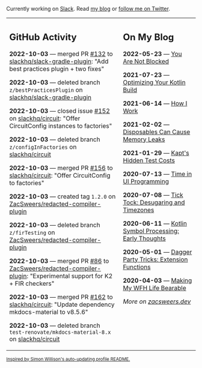Currently working on [Slack](https://slack.com/). Read [my blog](https://zacsweers.dev/) or [follow me on Twitter](https://twitter.com/ZacSweers).

<table><tr><td valign="top" width="60%">

## GitHub Activity
<!-- githubActivity starts -->
**2022-10-03** — merged PR [#132](https://github.com/slackhq/slack-gradle-plugin/pull/132) to [slackhq/slack-gradle-plugin](https://github.com/slackhq/slack-gradle-plugin): "Add best practices plugin + two fixes"

**2022-10-03** — deleted branch `z/bestPracticesPlugin` on [slackhq/slack-gradle-plugin](https://github.com/slackhq/slack-gradle-plugin)

**2022-10-03** — closed issue [#152](https://github.com/slackhq/circuit/issues/152) on [slackhq/circuit](https://github.com/slackhq/circuit): "Offer CircuitConfig instances to factories"

**2022-10-03** — deleted branch `z/configInFactories` on [slackhq/circuit](https://github.com/slackhq/circuit)

**2022-10-03** — merged PR [#156](https://github.com/slackhq/circuit/pull/156) to [slackhq/circuit](https://github.com/slackhq/circuit): "Offer CircuitConfig to factories"

**2022-10-03** — created tag `1.2.0` on [ZacSweers/redacted-compiler-plugin](https://github.com/ZacSweers/redacted-compiler-plugin)

**2022-10-03** — deleted branch `z/firTesting` on [ZacSweers/redacted-compiler-plugin](https://github.com/ZacSweers/redacted-compiler-plugin)

**2022-10-03** — merged PR [#86](https://github.com/ZacSweers/redacted-compiler-plugin/pull/86) to [ZacSweers/redacted-compiler-plugin](https://github.com/ZacSweers/redacted-compiler-plugin): "Experimental support for K2 + FIR checkers"

**2022-10-03** — merged PR [#162](https://github.com/slackhq/circuit/pull/162) to [slackhq/circuit](https://github.com/slackhq/circuit): "Update dependency mkdocs-material to v8.5.6"

**2022-10-03** — deleted branch `test-renovate/mkdocs-material-8.x` on [slackhq/circuit](https://github.com/slackhq/circuit)
<!-- githubActivity ends -->
</td><td valign="top" width="40%">

## On My Blog
<!-- blog starts -->
**2022-05-23** — [You Are Not Blocked](https://www.zacsweers.dev/you-are-not-blocked/)

**2021-07-23** — [Optimizing Your Kotlin Build](https://www.zacsweers.dev/optimizing-your-kotlin-build/)

**2021-06-14** — [How I Work](https://www.zacsweers.dev/how-i-work/)

**2021-02-02** — [Disposables Can Cause Memory Leaks](https://www.zacsweers.dev/disposables-can-cause-memory-leaks/)

**2021-01-29** — [Kapt's Hidden Test Costs](https://www.zacsweers.dev/kapts-hidden-test-costs/)

**2020-07-13** — [Time in UI Programming](https://www.zacsweers.dev/time-in-ui/)

**2020-07-08** — [Tick Tock: Desugaring and Timezones](https://www.zacsweers.dev/ticktock-desugaring-timezones/)

**2020-06-11** — [Kotlin Symbol Processing: Early Thoughts](https://www.zacsweers.dev/kotlin-symbol-processor-early-thoughts/)

**2020-05-01** — [Dagger Party Tricks: Extension Functions](https://www.zacsweers.dev/dagger-party-tricks-extension-functions/)

**2020-04-03** — [Making My WFH Life Bearable](https://www.zacsweers.dev/making-wfh-life-bearable/)
<!-- blog ends -->
_More on [zacsweers.dev](https://zacsweers.dev/)_
</td></tr></table>

<sub><a href="https://simonwillison.net/2020/Jul/10/self-updating-profile-readme/">Inspired by Simon Willison's auto-updating profile README.</a></sub>